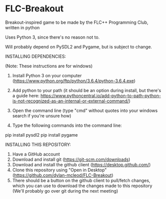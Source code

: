 # FLC-Breakout
Breakout-inspired game to be made by the FLC++ Programming Club, written in python


Uses Python 3, since there's no reason not to.

Will probably depend on PySDL2 and Pygame, but is subject to change.


INSTALLING DEPENDENCIES:

(Note: These instructions are for windows)

1. Install Python 3 on your computer (https://www.python.org/ftp/python/3.6.4/python-3.6.4.exe)
2. Add python to your path (it should be an option during install, but there's a guide here: https://www.pythoncentral.io/add-python-to-path-python-is-not-recognized-as-an-internal-or-external-command/)

3. Open the command line (type "cmd" without quotes into your windows search if you're unsure how)
4. Type the following commands into the command line:

pip install pysdl2
pip install pygame


INSTALLING THIS REPOSITORY:


1. Have a GitHub account
2. Download and install git (https://git-scm.com/downloads)
3. Download and install the github client (https://desktop.github.com/)
4. Clone this repository using "Open in Desktop" (https://github.com/dylan-mcleod/FLC-Breakout)
5. There should be a button on the github client to pull/fetch changes, 
		which you can use to download the changes made to this repository (We'll probably go over git during the next meeting)





